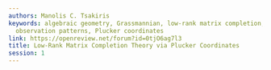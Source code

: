 ```yaml
---
authors: Manolis C. Tsakiris
keywords: algebraic geometry, Grassmannian, low-rank matrix completion, non-random
  observation patterns, Plucker coordinates
link: https://openreview.net/forum?id=0tjO6ag7l3
title: Low-Rank Matrix Completion Theory via Plucker Coordinates
session: 1
---
```

